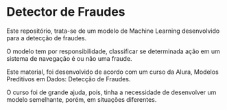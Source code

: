# Detector de Fraudes

Este repositório, trata-se de um modelo de Machine Learning desenvolvido para a detecção de fraudes.

O modelo tem por responsibilidade, classificar se determinada ação em um sistema de navegação é ou não uma fraude.

Este material, foi desenvolvido de acordo com um curso da Alura, Modelos Preditivos em Dados: Detecção de Fraudes.

O curso foi de grande ajuda, pois, tinha a necessidade de desenvolver um modelo semelhante, porém, em situações diferentes.

